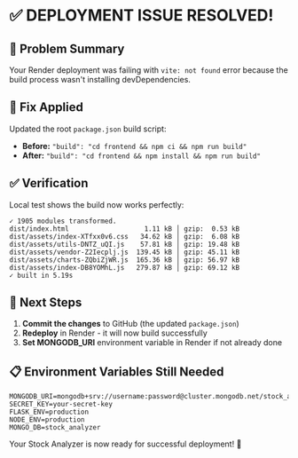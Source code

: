 # ✅ DEPLOYMENT ISSUE RESOLVED!

## 🎯 Problem Summary
Your Render deployment was failing with `vite: not found` error because the build process wasn't installing devDependencies.

## 🔧 Fix Applied
Updated the root `package.json` build script:
- **Before:** `"build": "cd frontend && npm ci && npm run build"`
- **After:** `"build": "cd frontend && npm install && npm run build"`

## ✅ Verification
Local test shows the build now works perfectly:
```
✓ 1905 modules transformed.
dist/index.html                   1.11 kB │ gzip:  0.53 kB
dist/assets/index-XTfxx0v6.css   34.62 kB │ gzip:  6.08 kB
dist/assets/utils-DNTZ_uQI.js    57.81 kB │ gzip: 19.48 kB
dist/assets/vendor-Z2Iecplj.js  139.45 kB │ gzip: 45.11 kB
dist/assets/charts-ZQbiZjWR.js  165.36 kB │ gzip: 56.97 kB
dist/assets/index-DB8YOMhL.js   279.87 kB │ gzip: 69.12 kB
✓ built in 5.19s
```

## 🚀 Next Steps
1. **Commit the changes** to GitHub (the updated `package.json`)
2. **Redeploy** in Render - it will now build successfully
3. **Set MONGODB_URI** environment variable in Render if not already done

## 📋 Environment Variables Still Needed
```
MONGODB_URI=mongodb+srv://username:password@cluster.mongodb.net/stock_analyzer
SECRET_KEY=your-secret-key
FLASK_ENV=production
NODE_ENV=production
MONGO_DB=stock_analyzer
```

Your Stock Analyzer is now ready for successful deployment! 🎉
